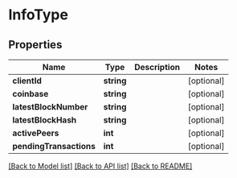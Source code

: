 # InfoType

## Properties
Name | Type | Description | Notes
------------ | ------------- | ------------- | -------------
**clientId** | **string** |  | [optional] 
**coinbase** | **string** |  | [optional] 
**latestBlockNumber** | **string** |  | [optional] 
**latestBlockHash** | **string** |  | [optional] 
**activePeers** | **int** |  | [optional] 
**pendingTransactions** | **int** |  | [optional] 

[[Back to Model list]](../README.md#documentation-for-models) [[Back to API list]](../README.md#documentation-for-api-endpoints) [[Back to README]](../README.md)



